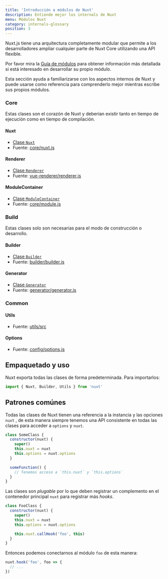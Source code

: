 ```yaml
---
title: 'Introducción a módulos de Nuxt'
description: Entiende mejor los internals de Nuxt
menu: Módulos Nuxt
category: internals-glossary
position: 3
---
```


Nuxt.js tiene una arquitectura completamente modular que permite a los desarrolladores ampliar cualquier parte de Nuxt Core utilizando una API flexible.

Por favor mira la [Guía de módulos](/docs/2.x/directory-structure/modules) para obtener información más detallada si está interesado en desarrollar su propio módulo.

Esta sección ayuda a familiarizarse con los aspectos internos de Nuxt y puede usarse como referencia para comprenderlo mejor mientras escribe sus propios módulos.

### Core

Estas clases son el corazón de Nuxt y deberían existir tanto en tiempo de ejecución como en tiempo de compilación.

#### Nuxt

- [Clase `Nuxt`](/docs/2.x/internals-glossary/nuxt)
- Fuente: [core/nuxt.js](https://github.com/nuxt/nuxt.js/blob/dev/packages/core/src/nuxt.js)

#### Renderer

- [Clase `Renderer`](/docs/2.x/internals-glossary/internals-renderer)
- Fuente: [vue-renderer/renderer.js](https://github.com/nuxt/nuxt.js/blob/dev/packages/vue-renderer/src/renderer.js)

#### ModuleContainer

- [Clase `ModuleContainer`](/docs/2.x/internals-glossary/internals-module-container)
- Fuente: [core/module.js](https://github.com/nuxt/nuxt.js/blob/dev/packages/core/src/module.js)

### Build

Estas clases solo son necesarias para el modo de construcción o desarrollo.

#### Builder

- [Clase `Builder`](/docs/2.x/internals-glossary/internals-builder)
- Fuente: [builder/builder.js](https://github.com/nuxt/nuxt.js/blob/dev/packages/builder/src/builder.js)

#### Generator

- [Clase `Generator`](/docs/2.x/internals-glossary/internals-generator)
- Fuente: [generator/generator.js](https://github.com/nuxt/nuxt.js/blob/dev/packages/generator/src/generator.js)

### Common

#### Utils

- Fuente: [utils/src](https://github.com/nuxt/nuxt.js/blob/dev/packages/utils/src)

#### Options

- Fuente: [config/options.js](https://github.com/nuxt/nuxt.js/blob/dev/packages/config/src/options.js)

## Empaquetado y uso

Nuxt exporta todas las clases de forma predeterminada. Para importarlos:

```js
import { Nuxt, Builder, Utils } from 'nuxt'
```

## Patrones comúnes

Todas las clases de Nuxt tienen una referencia a la instancia y las opciones `nuxt` , de esta manera siempre tenemos una API consistente en todas las clases para acceder a `options` y `nuxt`.

```js
class SomeClass {
  constructor(nuxt) {
    super()
    this.nuxt = nuxt
    this.options = nuxt.options
  }

  someFunction() {
    // Tenemos acceso a `this.nuxt` y `this.options`
  }
}
```

Las clases son _plugable_ por lo que deben registrar un complemento en el contenedor principal `nuxt` para registrar más _hooks_.

```js
class FooClass {
  constructor(nuxt) {
    super()
    this.nuxt = nuxt
    this.options = nuxt.options

    this.nuxt.callHook('foo', this)
  }
}
```

Entonces podemos conectarnos al módulo `foo` de esta manera:

```js
nuxt.hook('foo', foo => {
  // ...
})
```
